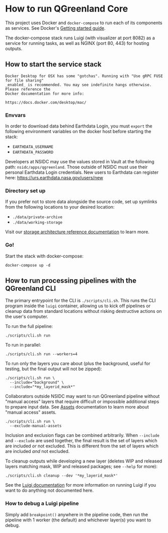 # How to run QGreenland Core

This project uses Docker and `docker-compose` to run each of its components as
services.  See Docker's [Getting started guide](https://docs.docker.com/get-started/).

The docker-compose stack runs Luigi (with visualizer at port 8082) as a service
for running tasks, as well as NGINX (port 80, 443) for hosting outputs.


## How to start the service stack

```{caution}
Docker Desktop for OSX has some "gotchas". Running with "Use gRPC FUSE for file sharing"
_enabled_ is recommended. You may see indefinite hangs otherwise. Please reference the
Docker documentation for more info:

https://docs.docker.com/desktop/mac/
```


### Envvars

In order to download data behind Earthdata Login, you must `export` the
following environment variables on the docker host before starting the stack:

* `EARTHDATA_USERNAME`
* `EARTHDATA_PASSWORD`

Developers at NSIDC may use the values stored in Vault at the following path:
`nsidc/apps/qgreenland`. Those outside of NSIDC must use their personal
Earthdata Login credentials. New users to Earthdata can register here:
https://urs.earthdata.nasa.gov/users/new


### Directory set up

If you prefer not to store data alongside the source code, set up symlinks from the
following locations to your desired location:

* `./data/private-archive`
* `./data/working-storage`

Visit our [storage architecture reference
documentation](../reference/architecture/storage.md) to learn more.


### Go!

Start the stack with docker-compose:

```
docker-compose up -d
```


## How to run processing pipelines with the QGreenland CLI

The primary entrypoint for the CLI is `./scripts/cli.sh`. This runs the CLI
program inside the `luigi` container, allowing us to kick off pipelines or
cleanup data from standard locations without risking destructive actions on the
user's computer.

To run the full pipeline:

```
./scripts/cli.sh run
```

To run in parallel:

```
./scripts/cli.sh run --workers=4
```

To run only the layers you care about (plus the background, useful for
testing, but the final output will not be zipped):

```
./scripts/cli.sh run \
  --include="background" \
  --include="*my_layerid_mask*"
```

Collaborators outside NSIDC may want to run QGreenland pipeline without "manual
access" layers that require difficult or impossible additional steps to prepare
input data. See [Assets](../reference/architecture/configuration.md#assets)
documentation to learn more about "manual access" assets.

```
./scripts/cli.sh run \
  --exclude-manual-assets
```

Inclusion and exclusion flags can be combined arbitrarily. When `--include` and
`--exclude` are used together, the final result is the set of layers which are
included _or_ not excluded. This is different from the set of layers which are
included _and_ not excluded.

To cleanup outputs while developing a new layer (deletes WIP and released
layers matching mask, WIP and released packages; see `--help` for more):

```
./scripts/cli.sh cleanup --dev '*my_layerid_mask*'
```

See the [Luigi
documentation](https://luigi.readthedocs.io/en/stable/running_luigi.html) for
more information on running Luigi if you want to do anything not documented
here.


### How to debug a Luigi pipeline

Simply add `breakpoint()` anywhere in the pipeline code, then run the pipeline
with 1 worker (the default) and whichever layer(s) you want to debug.
